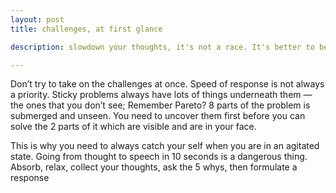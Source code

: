 ```yaml
---
layout: post
title: challenges, at first glance

description: slowdown your thoughts, it's not a race. It's better to be right than to be early; it's okay if you can be both, if not, choose to be right

---
```


Don’t try to take on the challenges at once. Speed of response is not always a priority. Sticky problems always have lots of things underneath them — the ones that you don’t see;  Remember Pareto? 8 parts of the problem is submerged and unseen. You need to uncover them first before you can solve the 2 parts of it which are visible and are in your face.

This is why you need to always catch your self when you are in an agitated state. Going from thought to speech in 10 seconds is a dangerous thing. Absorb, relax, collect your thoughts, ask the 5 whys, then formulate a response